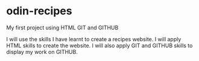 # odin-recipes

My first project using HTML GIT and GITHUB

I will use the skills I have learnt to create a recipes website. I will apply HTML skills to create the website. I will also apply GIT and GITHUB skills to display my work on GITHUB.
